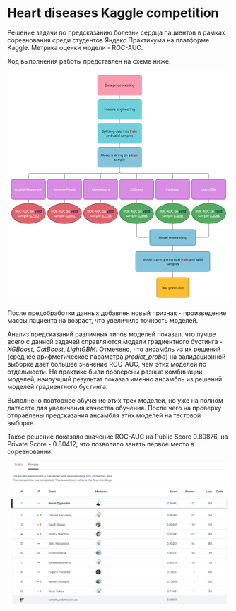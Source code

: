 # Heart diseases Kaggle competition

Решение задачи по предсказанию болезни сердца пациентов в рамках соревнования среди студентов Яндекс.Практикума на платформе Kaggle. Метрика оценки модели - ROC-AUC.

Ход выполнения работы представлен на схеме ниже.

![alt text](https://github.com/RenatZiganshin/Heart-diseases-Kaggle/blob/main/Screenshots/workspace.png)

После предобработки данных добавлен новый признак - произведение массы пациента на возраст, что увеличило точность моделей.

Анализ предсказаний различных типов моделей показал, что лучше всего с данной задачей справляются модели градиентного бустинга - *XGBoost*, *CatBoost*, *LightGBM*. Отмечено, что ансамбль из их решений (среднее арифметическое параметра *predict_proba*) на валидационной выборке дает большее значение ROC-AUC, чем этих моделей по отдельности. На практике были проверены разные комбинации моделей, наилучший результат показал именно ансамбль из решений моделей градиентного бустинга.

Выполнено повторное обучение этих трех моделей, но уже на полном датасете для увеличения качества обучения. После чего на проверку отправлены предсказания ансамбля этих моделей на тестовой выборке.

Такое решение показало значение ROC-AUC на Public Score 0.80876, на Private Score - 0.80412, что позволило занять первое место в соревновании.

![alt text](https://github.com/RenatZiganshin/Heart-diseases-Kaggle/blob/main/Screenshots/leadreboard.png)
